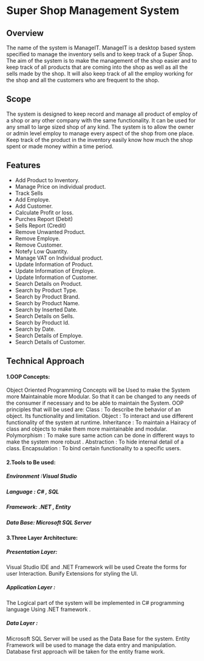 # Super Shop Management System
## Overview
The name of the system is ManageIT.
ManageIT is a desktop based system specified to manage the inventory sells and to keep track of a Super Shop. The aim of the system is to make the management of the shop easier and to keep track of all products that are coming into the shop as well as all the sells made by the shop. It will also keep track of all the employ working for the shop and all the customers who are frequent to the shop.
## Scope
The system is designed to keep record and manage all product of employ of a shop or any other company with the same functionality. It can be used for any small to large sized shop of any kind. The system is to allow the owner or admin level employ to manage every aspect of the shop from one place. Keep track of the product in the inventory easily know how much the shop spent or made money within a time period.  


## Features 
- Add Product to Inventory.
- Manage Price on individual product.
- Track Sells 
- Add Employe.
- Add Customer.
- Calculate Profit or loss.
- Purches Report (Debit)
- Sells Report (Credit)
- Remove Unwanted Product.
- Remove Employe.
- Remove Customer.
- Notefy  Low Quantity.
- Manage VAT on Individual product.
- Update Information of Product.
- Update Information of Employe.
- Update Information of Customer.
- Search Details on Product.
- Search by Product Type.
- Search by Product Brand.
- Search by Product Name.
- Search by Inserted Date.
- Search Details on Sells.
- Search by Product Id.
- Search by Date.
- Search Details of Employe.
- Search Details of Customer.

## Technical Approach
#### 1.OOP Concepts:
Object Oriented Programming Concepts will be Used to make the System more Maintainable more Modular. So that it can be changed to any needs of the consumer if necessary and to be able to maintain the  System. OOP principles that will be used are:
Class : To describe the behavior of an object. Its functionality and limitation.
Object : To interact and use different functionality of the system at runtime.
Inheritance : To maintain a Hairacy of class and objects to make them more maintainable and modular.
Polymorphism : To make sure same action can be done in different ways to make the system more robust .
Abstraction : To hide internal detail of a class.
Encapsulation : To bind certain functionality to a specific users.
      
#### 2.Tools to Be used:
##### Environment :Visual Studio
##### Language : C# , SQL
##### Framework: .NET , Entity
##### Data Base: Microsoft SQL Server
#### 3.Three Layer Architecture:
##### Presentation Layer:
Visual Studio IDE and  .NET Framework will be used Create the forms for user Interaction.
 Bunify Extensions for styling the UI.

##### Application Layer : 
The Logical part of the system will be implemented in C# programming language Using .NET framework .

##### Data Layer :
Microsoft SQL Server will be used as the Data Base for the system.
Entity Framework will be used to manage the data entry and manipulation. Database first approach will be taken for the entity frame work.   

